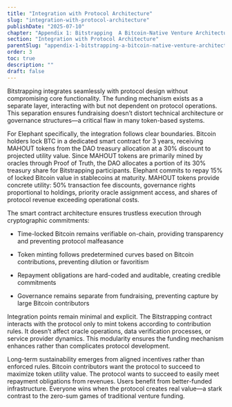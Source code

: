 ```yaml
---
title: "Integration with Protocol Architecture"
slug: "integration-with-protocol-architecture"
publishDate: "2025-07-10"
chapter: "Appendix 1: Bitstrapping  A Bitcoin-Native Venture Architecture"
section: "Integration with Protocol Architecture"
parentSlug: "appendix-1-bitstrapping-a-bitcoin-native-venture-architecture"
order: 3
toc: true
description: ""
draft: false
---
```


Bitstrapping integrates seamlessly with protocol design without compromising core functionality. The funding mechanism exists as a separate layer, interacting with but not dependent on protocol operations. This separation ensures fundraising doesn’t distort technical architecture or governance structures—a critical flaw in many token-based systems.

For Elephant specifically, the integration follows clear boundaries. Bitcoin holders lock BTC in a dedicated smart contract for 3 years, receiving MAHOUT tokens from the DAO treasury allocation at a 30% discount to projected utility value. Since MAHOUT tokens are primarily mined by oracles through Proof of Truth, the DAO allocates a portion of its 30% treasury share for Bitstrapping participants. Elephant commits to repay 15% of locked Bitcoin value in stablecoins at maturity. MAHOUT tokens provide concrete utility: 50% transaction fee discounts, governance rights proportional to holdings, priority oracle assignment access, and shares of protocol revenue exceeding operational costs.

The smart contract architecture ensures trustless execution through cryptographic commitments:

- Time-locked Bitcoin remains verifiable on-chain, providing transparency and preventing protocol malfeasance

- Token minting follows predetermined curves based on Bitcoin contributions, preventing dilution or favoritism

- Repayment obligations are hard-coded and auditable, creating credible commitments

- Governance remains separate from fundraising, preventing capture by large Bitcoin contributors

Integration points remain minimal and explicit. The Bitstrapping contract interacts with the protocol only to mint tokens according to contribution rules. It doesn’t affect oracle operations, data verification processes, or service provider dynamics. This modularity ensures the funding mechanism enhances rather than complicates protocol development.

Long-term sustainability emerges from aligned incentives rather than enforced rules. Bitcoin contributors want the protocol to succeed to maximize token utility value. The protocol wants to succeed to easily meet repayment obligations from revenues. Users benefit from better-funded infrastructure. Everyone wins when the protocol creates real value—a stark contrast to the zero-sum games of traditional venture funding.
